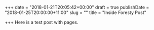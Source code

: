 +++
date = "2018-01-21T20:05:42+00:00"
draft = true
publishDate = "2018-01-25T20:00:00+11:00"
slug = ""
title = "Inside Foresty Post"

+++
Here is a test post with pages.